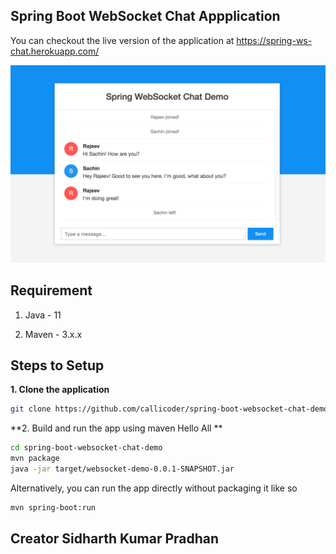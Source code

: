 ## Spring Boot WebSocket Chat Appplication

You can checkout the live version of the application at https://spring-ws-chat.herokuapp.com/

![App Screenshot](screenshot.png)

## Requirement

1. Java - 11

2. Maven - 3.x.x

## Steps to Setup

**1. Clone the application**

```bash
git clone https://github.com/callicoder/spring-boot-websocket-chat-demo.git
```

**2. Build and run the app using maven           Hello All **

```bash
cd spring-boot-websocket-chat-demo
mvn package
java -jar target/websocket-demo-0.0.1-SNAPSHOT.jar
```

Alternatively, you can run the app directly without packaging it like so

```bash
mvn spring-boot:run
```

## Creator Sidharth Kumar Pradhan
